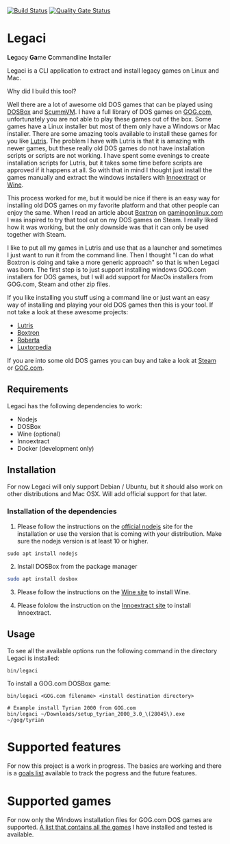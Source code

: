[![Build Status](https://travis-ci.org/richardregeer/legaci.svg?branch=master)](https://travis-ci.org/richardregeer/legaci)
[![Quality Gate Status](https://sonarcloud.io/api/project_badges/measure?project=richardregeer_legaci&metric=alert_status)](https://sonarcloud.io/dashboard?id=richardregeer_legaci)
# Legaci
**Le**gacy **Ga**me **C**ommandline **I**nstaller

Legaci is a CLI application to extract and install legacy games on Linux and Mac.

Why did I build this tool?  

Well there are a lot of awesome old DOS games that can be played using [DOSBox](https://www.dosbox.com/) and [ScummVM](https://www.scummvm.org/). I have a full library of DOS games on [GOG.com](https://www.gog.com), unfortunately you are not able to play these games out of the box. Some games have a Linux installer but most of them only have a Windows or Mac installer. There are some amazing tools available to install these games for you like [Lutris](https://lutris.net/). The problem I have with Lutris is that it is amazing with newer games, but these really old DOS games do not have installation scripts or scripts are not working. I have spent some evenings to create installation scripts for Lutris, but it takes some time before scripts are approved if it happens at all. So with that in mind I thought just install the games manually and extract the windows installers with [Innoextract](https://constexpr.org/innoextract/) or [Wine](https://www.winehq.org/).

This process worked for me, but it would be nice if there is an easy way for installing old DOS games on my favorite platform and that other people can enjoy the same. When I read an article about [Boxtron](https://www.gamingonlinux.com/articles/boxtron-a-steam-compatibility-tool-to-run-games-through-a-native-linux-dosbox.14699) on [gamingonlinux.com](https://www.gamingonlinux.com/) I was inspired to try that tool out on my DOS games on Steam. I really liked how it was working, but the only downside was that it can only be used together with Steam.

I like to put all my games in Lutris and use that as a launcher and sometimes I just want to run it from the command line. Then I thought "I can do what Boxtron is doing and take a more generic approach" so that is when Legaci was born. The first step is to just support installing windows GOG.com installers for DOS games, but I will add support for MacOs installers from GOG.com, Steam and other zip files.

If you like installing you stuff using a command line or just want an easy way of installing and playing your old DOS games then this is your tool. If not take a look at these awesome projects:
 - [Lutris](https://lutris.net/)
 - [Boxtron](https://github.com/dreamer/boxtron)
 - [Roberta](https://github.com/dreamer/roberta)
 - [Luxtorpedia](https://github.com/dreamer/luxtorpeda)

If you are into some old DOS games you can buy and take a look at [Steam](https://store.steampowered.com/) or [GOG.com](https://www.gog.com/).

## Requirements
Legaci has the following dependencies to work:
 - Nodejs
 - DOSBox
 - Wine (optional)
 - Innoextract
 - Docker (development only)

## Installation
For now Legaci will only support Debian / Ubuntu, but it should also work on other distributions and Mac OSX. Will add official support for that later.

### Installation of the dependencies
1. Please follow the instructions on the [official nodejs](https://github.com/nodesource/distributions/blob/master/README.md) site for the installation or use the version that is coming with your distribution. Make sure the nodejs version is at least 10 or higher.
```
sudo apt install nodejs
```

2. Install DOSBox from the package manager
```bash
sudo apt install dosbox
```

3. Please follow the instructions on the [Wine site](https://wiki.winehq.org/Ubuntu) to install Wine.

4. Please fololow the instruction on the [Innoextract site](https://constexpr.org/innoextract/install) to install Innoextract.

## Usage
To see all the available options run the following command in the directory Legaci is installed:
```
bin/legaci
```

To install a GOG.com DOSBox game:
```
bin/legaci <GOG.com filename> <install destination directory>

# Example install Tyrian 2000 from GOG.com
bin/legaci ~/Downloads/setup_tyrian_2000_3.0_\(28045\).exe ~/gog/tyrian 
```

# Supported features
For now this project is a work in progress. The basics are working and there is a [goals list](./docs/goals.md) available to track the pogress and the future features.

# Supported games
For now only the Windows installation files for GOG.com DOS games are supported. [A list that contains all the games](./docs/games.md) I have installed and tested is available.